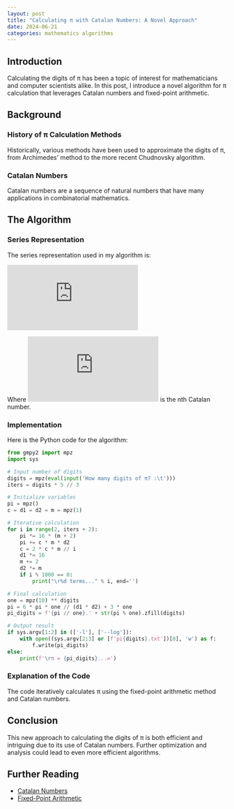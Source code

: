```yaml
---
layout: post
title: "Calculating π with Catalan Numbers: A Novel Approach"
date: 2024-06-21
categories: mathematics algorithms
---
```


## Introduction
Calculating the digits of π has been a topic of interest for mathematicians and computer scientists alike. In this post, I introduce a novel algorithm for π calculation that leverages Catalan numbers and fixed-point arithmetic.

## Background
### History of π Calculation Methods
Historically, various methods have been used to approximate the digits of π, from Archimedes' method to the more recent Chudnovsky algorithm.

### Catalan Numbers
Catalan numbers are a sequence of natural numbers that have many applications in combinatorial mathematics.

## The Algorithm
### Series Representation
The series representation used in my algorithm is:

![equation](http://www.sciweavers.org/tex2img.php?eq=%5Cpi%20%3D%203%20%2B%206%20%5Csum_%7Bn%3D1%7D%5E%7B%5Cinfty%7D%20%5Cfrac%7B%282n%20-%201%29%20%5Ccdot%20C_n%7D%7B%282n%20%2B%201%29%20%5Ccdot%2016%5En%7D&bc=White&fc=Black&im=jpg&fs=12&ff=arev&edit=)

Where ![C_n](http://www.sciweavers.org/tex2img.php?eq=C_n&bc=White&fc=Black&im=jpg&fs=12&ff=arev&edit=) is the nth Catalan number.

### Implementation
Here is the Python code for the algorithm:

```python
from gmpy2 import mpz
import sys

# Input number of digits
digits = mpz(eval(input('How many digits of π? :\t')))
iters = digits * 5 // 3

# Initialize variables
pi = mpz()
c = d1 = d2 = m = mpz(1)

# Iterative calculation
for i in range(2, iters + 2):
    pi *= 16 * (m + 2)
    pi += c * m * d2
    c = 2 * c * m // i
    d1 *= 16
    m += 2
    d2 *= m
    if i % 1000 == 0:
        print("\r%d terms..." % i, end='')

# Final calculation
one = mpz(10) ** digits
pi = 6 * pi * one // (d1 * d2) + 3 * one
pi_digits = f'{pi // one}.' + str(pi % one).zfill(digits)

# Output result
if sys.argv[1:2] in (['-l'], ['--log']):
    with open((sys.argv[2:3] or [f'pi{digits}.txt'])[0], 'w') as f:
        f.write(pi_digits)
else:
    print(f'\rπ = {pi_digits}...∞')
```

### Explanation of the Code
The code iteratively calculates π using the fixed-point arithmetic method and Catalan numbers.

## Conclusion
This new approach to calculating the digits of π is both efficient and intriguing due to its use of Catalan numbers. Further optimization and analysis could lead to even more efficient algorithms.

## Further Reading
- [Catalan Numbers](https://en.wikipedia.org/wiki/Catalan_number)
- [Fixed-Point Arithmetic](https://en.wikipedia.org/wiki/Fixed-point_arithmetic)